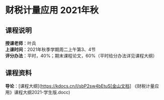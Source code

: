 # 财税计量应用 2021年秋  
## 课程说明  
**授课老师**：叶兵  
**上课时间**：2021年秋季学期周二上午第3、4节  
**评分办法**：平时，40%；期末课程论文，60%（平时给分办法详见课程大纲）  
  
## 课程资料  
**导论**：[课程大纲](https://kdocs.cn/l/sbP2sw4bEtuS[金山文档] 《财税计量应用》课程大纲2021-学生版.docc)  
